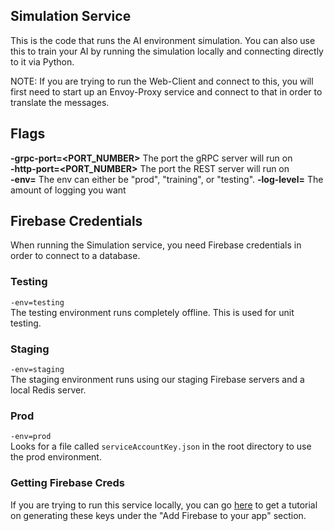 ## Simulation Service

This is the code that runs the AI environment simulation. You can also use this to train your AI by running the simulation locally and connecting directly to it via Python.

NOTE: If you are trying to run the Web-Client and connect to this, you will first need to start up an Envoy-Proxy service and connect to that in order to translate the messages.

## Flags

**-grpc-port=<PORT_NUMBER>** The port the gRPC server will run on  
**-http-port=<PORT_NUMBER>** The port the REST server will run on  
**-env=<ENVIRONMENT>** The env can either be "prod", "training", or "testing".
**-log-level=<LEVEL>** The amount of logging you want

## Firebase Credentials

When running the Simulation service, you need Firebase credentials in order to connect to a database.

### Testing

`-env=testing`  
The testing environment runs completely offline. This is used for unit testing.

### Staging

`-env=staging`  
The staging environment runs using our staging Firebase servers and a local Redis server.

### Prod

`-env=prod`  
Looks for a file called `serviceAccountKey.json` in the root directory to use the prod environment.

### Getting Firebase Creds

If you are trying to run this service locally, you can go [here](https://firebase.google.com/docs/admin/setup) to get a tutorial on generating these keys under the "Add Firebase to your app" section.
